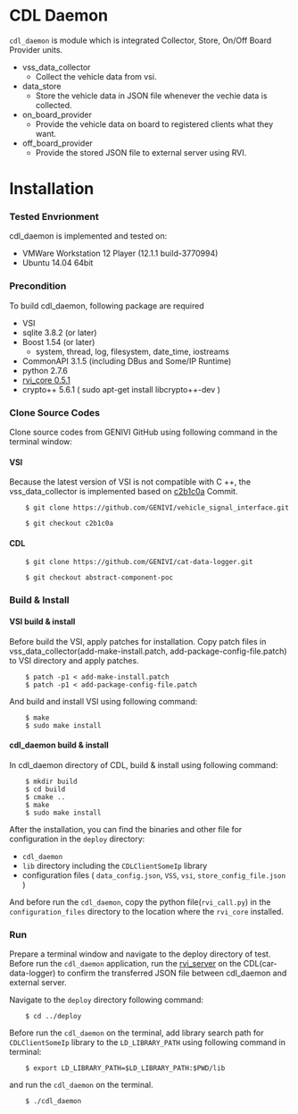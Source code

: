 # CDL Daemon

`cdl_daemon` is module which is integrated Collector, Store, On/Off Board Provider units.
 - vss_data_collector
    * Collect the vehicle data from vsi.
 - data_store
    * Store the vehicle data in JSON file whenever the vechie data is collected.
 - on_board_provider
    * Provide the vehicle data on board to registered clients what they want.
 - off_board_provider
    * Provide the stored JSON file to external server using RVI.
    
# Installation

### Tested Envrionment
cdl_daemon is implemented and tested on:
* VMWare Workstation 12 Player (12.1.1 build-3770994)
* Ubuntu 14.04 64bit

### Precondition
To build cdl_daemon, following package are required
* VSI
* sqlite 3.8.2 (or later)
* Boost 1.54 (or later)
    * system, thread, log, filesystem, date_time, iostreams
* CommonAPI 3.1.5 (including DBus and Some/IP Runtime)
* python 2.7.6
* [rvi_core 0.5.1](https://github.com/GENIVI/rvi_core/releases)
* crypto++ 5.6.1 ( sudo apt-get install libcrypto++-dev )

### Clone Source Codes
Clone source codes from GENIVI GitHub using following command in the terminal window:
#### VSI
Because the latest version of VSI is not compatible with C ++, the vss_data_collector is implemented based on [c2b1c0a](https://github.com/GENIVI/vehicle_signal_interface/tree/c2b1c0ab0124aa36a30ddd486cf8b373be7b2c0f) Commit.

        $ git clone https://github.com/GENIVI/vehicle_signal_interface.git

        $ git checkout c2b1c0a

#### CDL

        $ git clone https://github.com/GENIVI/cat-data-logger.git

        $ git checkout abstract-component-poc

### Build & Install
#### VSI build & install
Before build the VSI, apply patches for installation.
Copy patch files in vss_data_collector(add-make-install.patch, add-package-config-file.patch) to VSI directory and apply patches.

        $ patch -p1 < add-make-install.patch
        $ patch -p1 < add-package-config-file.patch

And build and install VSI using following command:

        $ make
        $ sudo make install

#### cdl_daemon build & install
In cdl_daemon directory of CDL, build & install using following command:

        $ mkdir build
        $ cd build
        $ cmake ..
        $ make
        $ sudo make install

After the installation, you can find the binaries and other file for configuration in the `deploy` directory:
  - `cdl_daemon`
  - `lib` directory including the `CDLClientSomeIp` library
  - configuration files ( `data_config.json`, `VSS`, `vsi`, `store_config_file.json` )

And before run the `cdl_daemon`, copy the python file(`rvi_call.py`) in the `configuration_files` directory to the location where the `rvi_core` installed.

### Run
Prepare a terminal window and navigate to the deploy directory of test.
Before run the `cdl_daemon` application, run the [rvi_server](https://github.com/GENIVI/car-data-logger/tree/abstract-component-poc/rvi_server/README.md) on the CDL(car-data-logger) to confirm the transferred JSON file between cdl_daemon and external server.

Navigate to the `deploy` directory following command:

        $ cd ../deploy

Before run the `cdl_daemon` on the terminal, add library search path for `CDLClientSomeIp` library to the `LD_LIBRARY_PATH` using following command in terminal:

        $ export LD_LIBRARY_PATH=$LD_LIBRARY_PATH:$PWD/lib

and run the `cdl_daemon` on the terminal.

        $ ./cdl_daemon


